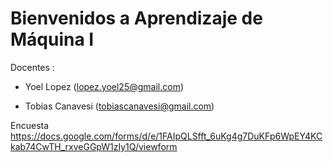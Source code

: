 # Bienvenidos a Aprendizaje de Máquina I

Docentes :
* Yoel Lopez (lopez.yoel25@gmail.com)

* Tobias Canavesi (tobiascanavesi@gmail.com)

Encuesta https://docs.google.com/forms/d/e/1FAIpQLSfft_6uKg4g7DuKFp6WpEY4KCkab74CwTH_rxveGGpW1zIy1Q/viewform
